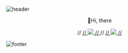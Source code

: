 ![header](https://capsule-render.vercel.app/api?type=wave&color=f0f0f0&height=300&section=header&text=TaehoChoi&fontSize=90&animation=fadeIn)
<p align='center'> 👋Hi, there </p>
<p align='center'>
//  <a href="">
//    <img src="https://img.shields.io/badge/IDEA%20ISSUE%20-%23F7DF1E.svg?&style=for-the-badge&&logoColor=white"/>
//  </a>
//  <a href="#demo">
//    <img src="https://img.shields.io/badge/DEMO%20-%234FC08D.svg?&style=for-the-badge&&logoColor=white"/>
//  </a>
</p>

![footer](https://capsule-render.vercel.app/api?type=wave&color=9b9b9b&height=200&section=footer&text=&fontSize=90)
